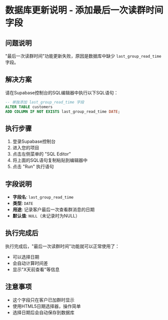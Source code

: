 # 数据库更新说明 - 添加最后一次读群时间字段

## 问题说明
"最后一次读群时间"功能更新失败，原因是数据库中缺少 `last_group_read_time` 字段。

## 解决方案
请在Supabase控制台的SQL编辑器中执行以下SQL语句：

```sql
-- 单独添加 last_group_read_time 字段
ALTER TABLE customers 
ADD COLUMN IF NOT EXISTS last_group_read_time DATE;
```

## 执行步骤
1. 登录Supabase控制台
2. 进入您的项目
3. 点击左侧菜单的 "SQL Editor"
4. 将上面的SQL语句复制粘贴到编辑器中
5. 点击 "Run" 执行语句

## 字段说明
- **字段名**: `last_group_read_time`
- **类型**: `DATE`
- **用途**: 记录客户最后一次查看群消息的日期
- **默认值**: `NULL`（未记录时为NULL）

## 执行完成后
执行完成后，"最后一次读群时间"功能就可以正常使用了：
- 可以选择日期
- 会自动计算时间差
- 显示"X天前查看"等信息

## 注意事项
- 这个字段只在客户已加群时显示
- 使用HTML5日期选择器，操作简单
- 选择日期后会自动保存到数据库

